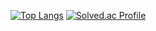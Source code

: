 <!---
poeyik/poeyik is a ✨ special ✨ repository because its `README.md` (this file) appears on your GitHub profile.
You can click the Preview link to take a look at your changes.
--->
[![Top Langs](https://github-readme-stats.vercel.app/api/top-langs/?username=poeyik&layout=compact)](https://github.com/poeyik/github-readme-stats)
[![Solved.ac Profile](http://mazassumnida.wtf/api/v2/generate_badge?boj=crd9709)](https://solved.ac/crd9709/)
